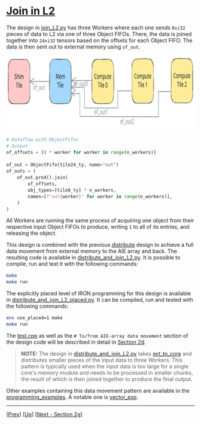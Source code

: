 <!---//===- README.md ---------------------------------------*- Markdown -*-===//
//
// This file is licensed under the Apache License v2.0 with LLVM Exceptions.
// See https://llvm.org/LICENSE.txt for license information.
// SPDX-License-Identifier: Apache-2.0 WITH LLVM-exception
//
// Copyright (C) 2024, Advanced Micro Devices, Inc.
// 
//===----------------------------------------------------------------------===//-->

# <ins>Join in L2</ins>

The design in [join_L2.py](./join_L2.py) has three Workers where each one sends `8xi32` pieces of data to L2 via one of three Object FIFOs. There, the data is joined together into `24xi32` tensors based on the offsets for each Object FIFO. The data is then sent out to external memory using `of_out`.

<img src="../../../assets/JoinL2.svg" height=200 width="700">

```python
# Dataflow with ObjectFifos
# Output
of_offsets = [8 * worker for worker in range(n_workers)]

of_out = ObjectFifo(tile24_ty, name="out")
of_outs = (
    of_out.prod().join(
        of_offsets,
        obj_types=[tile8_ty] * n_workers,
        names=[f"out{worker}" for worker in range(n_workers)],
    )
)
```

All Workers are running the same process of acquiring one object from their respective input Object FIFOs to produce, writing `1` to all of its entries, and releasing the object.

This design is combined with the previous [distribute](../04_distribute_L2/distribute_L2.py) design to achieve a full data movement from external memory to the AIE array and back. The resulting code is available in [distribute_and_join_L2.py](./distribute_and_join_L2.py). It is possible to compile, run and test it with the following commands:
```bash
make
make run
```

The explicitly placed level of IRON programming for this design is available in [distribute_and_join_L2_placed.py](./distribute_and_join_L2_placed.py). It can be compiled, run and tested with the following commands:
```bash
env use_placed=1 make
make run
```

The [test.cpp](./test.cpp) as well as the `# To/from AIE-array data movement` section of the design code will be described in detail in [Section 2d](../../section-2d/).

> **NOTE:**  The design in [distribute_and_join_L2.py](./distribute_and_join_L2.py) takes [ext_to_core](../03_external_mem_to_core_L2/) and distributes smaller pieces of the input data to three Workers. This pattern is typically used when the input data is too large for a single core's memory module and needs to be processed in smaller chunks, the result of which is then joined together to produce the final output.

Other examples containing this data movement pattern are available in the [programming_examples](../../../../programming_examples/). A notable one is [vector_exp](../../../../programming_examples/basic/vector_exp/).

-----
[[Prev](../04_distribute_L2/)] [[Up](..)] [[Next - Section 2g](../../section-2g/)]
